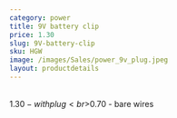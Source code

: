 ```yaml
---
category: power
title: 9V battery clip
price: 1.30
slug: 9V-battery-clip
sku: HGW
image: /images/Sales/power_9v_plug.jpeg
layout: productdetails
---
```


<br>$1.30 - with plug
<br>$0.70 - bare wires

